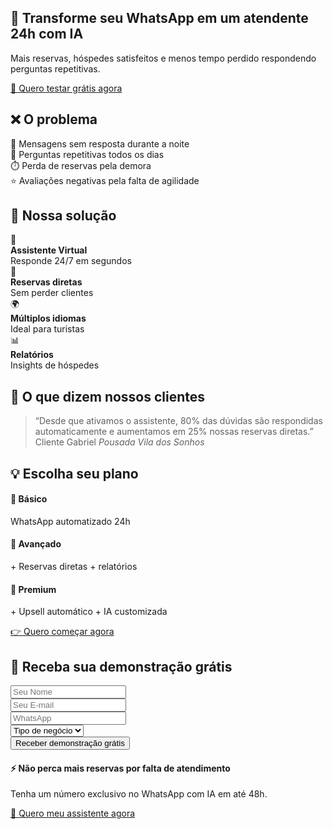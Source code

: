 <!-- Bootstrap 5 -->
<link href="https://cdn.jsdelivr.net/npm/bootstrap@5.3.3/dist/css/bootstrap.min.css" rel="stylesheet">

<!-- Hero -->
<div>
  <h2>🏨 Transforme seu WhatsApp em um atendente 24h com IA</h2>
  <p class="lead mt-3">Mais reservas, hóspedes satisfeitos e menos tempo perdido respondendo perguntas repetitivas.</p>
  <a href="#lead-form" class="btn btn-warning btn-lg btn-cta mt-4">📲 Quero testar grátis agora</a>
</div>

<!-- Problema -->
<div class="section my-5 p-5">
  <h2 class="section-title">❌ O problema</h2>
  <div class="row g-5 text-center">
    <div class="col-md-3 ">
      <div class="card p-5">📩 Mensagens sem resposta durante a noite</div>
    </div>
    <div class="col-md-3">
      <div class="card p-5">🔁 Perguntas repetitivas todos os dias</div>
    </div>
    <div class="col-md-3">
      <div class="card p-5">⏱️ Perda de reservas pela demora</div>
    </div>
    <div class="col-md-3">
      <div class="card p-5">⭐ Avaliações negativas pela falta de agilidade</div>
    </div>
</div>

<!-- Solução -->
<div class="section bg-light my-5 p-5">
  <h2 class="section-title mb-5">🚀 Nossa solução</h2>
  <div class="row g-5">
    <div class="col-md-3 text-center">
      <div class="card p-5">🤖 <br><b>Assistente Virtual</b><br> Responde 24/7 em segundos</div>
    </div>
    <div class="col-md-3 text-center">
      <div class="card p-5">📅 <br><b>Reservas diretas</b><br> Sem perder clientes</div>
    </div>
    <div class="col-md-3 text-center">
      <div class="card p-5">🌍 <br><b>Múltiplos idiomas</b><br> Ideal para turistas
      </div>
    </div>
    <div class="col-md-3 text-center">
      <div class="card p-5">📊 <br><b>Relatórios</b><br> Insights de hóspedes
      </div>
    </div>
  </div>
</div>

<!-- Prova Social -->
<div class="section my-5 p-5">
  <h2 class="section-title">💬 O que dizem nossos clientes</h2>
  <blockquote class="p-0 border-0 rounded blockquote text-center">
    “Desde que ativamos o assistente, 80% das dúvidas são respondidas automaticamente e aumentamos em 25% nossas reservas diretas.”
    <footer class="blockquote-footer mt-3">Cliente Gabriel <cite title="Source Title">Pousada Vila dos Sonhos</cite></footer>
  </blockquote>
</div>

<!-- Planos -->
<div class="section bg-light my-5 p-5">
  <h2 class="section-title">💡 Escolha seu plano</h2>
  <div class="row g-5">
    <div class="col-md-4">
      <div class="card p-5 text-center">
        <h4>🔹 Básico</h4>
        <p>WhatsApp automatizado 24h</p>
      </div>
    </div>
    <div class="col-md-4">
      <div class="card p-5 text-center">
        <h4>🔸 Avançado</h4>
        <p>+ Reservas diretas + relatórios</p>
      </div>
    </div>
    <div class="col-md-4">
      <div class="card p-5 text-center">
        <h4>🌟 Premium</h4>
        <p>+ Upsell automático + IA customizada</p>
      </div>
    </div>
  </div>
  <div class="text-center mt-5">
    <a href="#lead-form" class="btn btn-success btn-lg btn-cta">👉 Quero começar agora</a>
  </div>
</div>

<!-- Captura de Leads -->
<div id="lead-form" class="section my-5">
  <h2 class="section-title">📩 Receba sua demonstração grátis</h2>
  <form class="row g-3 justify-content-center align-items-center">
    <div class="col-md-4">
      <input type="text" class="form-control p-3" placeholder="Seu Nome" required>
    </div>
    <div class="col-md-4">
      <input type="email" class="form-control p-3" placeholder="Seu E-mail" required>
    </div>
    <div class="col-md-4">
      <input type="tel" class="form-control p-3" placeholder="WhatsApp" required>
    </div>
    <div class="col-md-4">
      <select class="form-select p-3">
        <option selected>Tipo de negócio</option>
        <option>Hotel</option>
        <option>Pousada</option>
        <option>Airbnb</option>
      </select>
    </div>
    <div class="col-md-4 text-center">
      <button type="submit" class="btn btn-primary btn-lg btn-cta w-100 mt-5">Receber demonstração grátis</button>
    </div>
  </form>
</div>

<!-- Rodapé -->
<footer class="my-5">
  <h4>⚡ Não perca mais reservas por falta de atendimento</h4>
  <p>Tenha um número exclusivo no WhatsApp com IA em até 48h.</p>
  <a href="#lead-form" class="btn btn-warning btn-lg btn-cta mt-3">📲 Quero meu assistente agora</a>
</footer>
